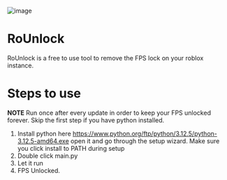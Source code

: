 ![image](https://github.com/coolpancakes/RoUnlock/assets/73265375/851d4e33-1fbc-4f63-b891-24a6a627637b)


# RoUnlock
RoUnlock is a free to use tool to remove the FPS lock on your roblox instance. 

# Steps to use
**NOTE** Run once after every update in order to keep your FPS unlocked forever. Skip the first step if you have python installed. 

1. Install python here https://www.python.org/ftp/python/3.12.5/python-3.12.5-amd64.exe open it and go through the setup wizard. Make sure you click install to PATH during setup   
2. Double click main.py
3. Let it run
4. FPS Unlocked. 


